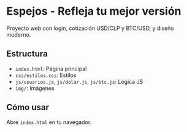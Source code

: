 # Espejos - Refleja tu mejor versión

Proyecto web con login, cotización USD/CLP y BTC/USD, y diseño moderno.

## Estructura
- `index.html`: Página principal
- `css/estilos.css`: Estilos
- `js/usuarios.js`, `js/dolar.js`, `js/btc.js`: Lógica JS
- `img/`: Imágenes

## Cómo usar
Abre `index.html` en tu navegador.
